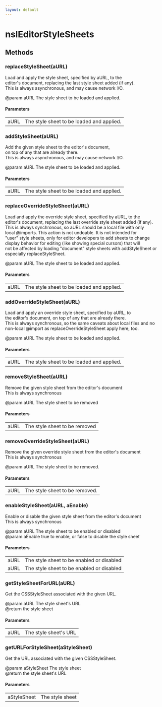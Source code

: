```yaml
---
layout: default
---
```


# nsIEditorStyleSheets #

## Methods ##

### replaceStyleSheet(aURL) ###
 Load and apply the style sheet, specified by aURL, to the  
editor's document, replacing the last style sheet added (if any).  
This is always asynchronous, and may cause network I/O.  
  
@param aURL The style sheet to be loaded and applied.  
  

#### Parameters ####

<table>

<tr>
<td>aURL</td>
<td>The style sheet to be loaded and applied.  
</td>
</tr>

</table>

### addStyleSheet(aURL) ###
 Add the given style sheet to the editor's document,  
on top of any that are already there.  
This is always asynchronous, and may cause network I/O.  
  
@param aURL The style sheet to be loaded and applied.  
  

#### Parameters ####

<table>

<tr>
<td>aURL</td>
<td>The style sheet to be loaded and applied.  
</td>
</tr>

</table>

### replaceOverrideStyleSheet(aURL) ###
 Load and apply the override style sheet, specified by aURL, to the  
editor's document, replacing the last override style sheet added (if any).  
This is always synchronous, so aURL should be a local file with only  
local @imports. This action is not undoable. It is not intended for  
"user" style sheets, only for editor developers to add sheets to change  
display behavior for editing (like showing special cursors) that will  
not be affected by loading "document" style sheets with addStyleSheet or  
especially replaceStyleSheet.  
  
@param aURL The style sheet to be loaded and applied.  
  

#### Parameters ####

<table>

<tr>
<td>aURL</td>
<td>The style sheet to be loaded and applied.  
</td>
</tr>

</table>

### addOverrideStyleSheet(aURL) ###
 Load and apply an override style sheet, specified by aURL, to  
the editor's document, on top of any that are already there.  
This is always synchronous, so the same caveats about local files and no  
non-local @import as replaceOverrideStyleSheet apply here, too.  
  
@param aURL The style sheet to be loaded and applied.  
  

#### Parameters ####

<table>

<tr>
<td>aURL</td>
<td>The style sheet to be loaded and applied.  
</td>
</tr>

</table>

### removeStyleSheet(aURL) ###
 Remove the given style sheet from the editor's document  
This is always synchronous  
  
@param aURL The style sheet to be removed  
  

#### Parameters ####

<table>

<tr>
<td>aURL</td>
<td>The style sheet to be removed  
</td>
</tr>

</table>

### removeOverrideStyleSheet(aURL) ###
 Remove the given override style sheet from the editor's document  
This is always synchronous  
  
@param aURL The style sheet to be removed.  
  

#### Parameters ####

<table>

<tr>
<td>aURL</td>
<td>The style sheet to be removed.  
</td>
</tr>

</table>

### enableStyleSheet(aURL, aEnable) ###
 Enable or disable the given style sheet from the editor's document  
This is always synchronous  
  
@param aURL  The style sheet to be enabled or disabled  
@param aEnable true to enable, or false to disable the style sheet  
  

#### Parameters ####

<table>

<tr>
<td>aURL</td>
<td>The style sheet to be enabled or disabled  
</td>
</tr>

<tr>
<td>aURL</td>
<td>The style sheet to be enabled or disabled  
</td>
</tr>

</table>

### getStyleSheetForURL(aURL) ###
 Get the CSSStyleSheet associated with the given URL.  
  
@param aURL         The style sheet's URL  
@return             the style sheet  
  

#### Parameters ####

<table>

<tr>
<td>aURL</td>
<td>The style sheet's URL  
</td>
</tr>

</table>

### getURLForStyleSheet(aStyleSheet) ###
 Get the URL associated with the given CSSStyleSheet.  
  
@param aStyleSheet  The style sheet  
@return             the style sheet's URL  
  

#### Parameters ####

<table>

<tr>
<td>aStyleSheet</td>
<td>The style sheet  
</td>
</tr>

</table>
